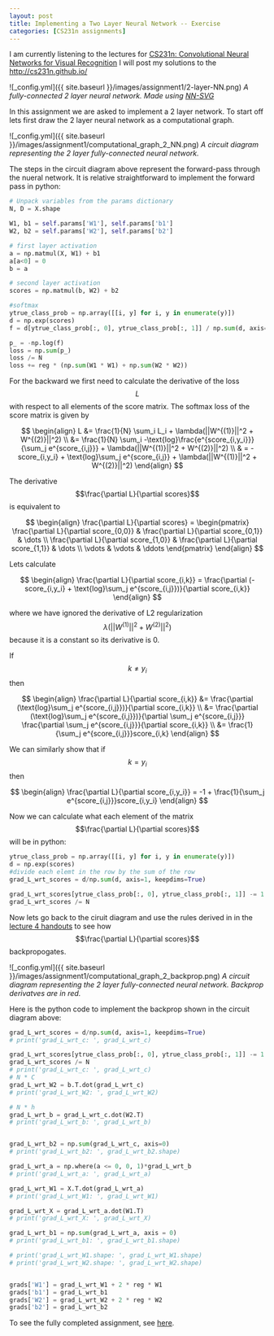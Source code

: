 ```yaml
---
layout: post
title: Implementing a Two Layer Neural Network -- Exercise
categories: [CS231n assignments]
---
```


<p class="message">
I am currently listening to the lectures for 
<a href="https://www.youtube.com/watch?v=vT1JzLTH4G4&list=PL3FW7Lu3i5JvHM8ljYj-zLfQRF3EO8sYv&index=1">CS231n: Convolutional Neural Networks for Visual Recognition</a>
I will post my solutions to the <a href="">http://cs231n.github.io/</a>
</p>


![_config.yml]({{ site.baseurl }}/images/assignment1/2-layer-NN.png)
*A fully-connected 2 layer neural network. Made using [NN-SVG](http://alexlenail.me/NN-SVG/index.html)*

In this assignment we are asked to implement a 2 layer network. To start off
lets first draw the 2 layer neural network as a computational graph.

![_config.yml]({{ site.baseurl }}/images/assignment1/computational_graph_2_NN.png)
*A circuit diagram representing the 2 layer fully-connected neural network.*

The steps in the circuit diagram above represent the forward-pass through the nueral network.
It is relative straightforward to implement the forward pass in python:

```python
# Unpack variables from the params dictionary
N, D = X.shape

W1, b1 = self.params['W1'], self.params['b1']
W2, b2 = self.params['W2'], self.params['b2']

# first layer activation
a = np.matmul(X, W1) + b1
a[a<0] = 0
b = a

# second layer activation
scores = np.matmul(b, W2) + b2

#softmax
ytrue_class_prob = np.array([[i, y] for i, y in enumerate(y)])
d = np.exp(scores)
f = d[ytrue_class_prob[:, 0], ytrue_class_prob[:, 1]] / np.sum(d, axis=1).reshape(1, N)

p_ = -np.log(f)
loss = np.sum(p_)
loss /= N
loss += reg * (np.sum(W1 * W1) + np.sum(W2 * W2))
```

For the backward we first need to calculate the derivative of the loss $$L$$
with respect to all elements of the score matrix. The softmax loss of the 
score matrix is given by

$$
\begin{align}
L &= \frac{1}{N} \sum_i L_i + \lambda(||W^{(1)}||^2 + W^{(2)}||^2) \\
&= \frac{1}{N} \sum_i -\text{log}\frac{e^{score_{i,y_i}}}{\sum_j e^{score_{i,j}}} + \lambda(||W^{(1)}||^2 + W^{(2)}||^2) \\
& = -score_{i,y_i} + \text{log}\sum_j e^{score_{i,j}} + \lambda(||W^{(1)}||^2 + W^{(2)}||^2)
\end{align}
$$

The derivative $$\frac{\partial L}{\partial scores}$$ is equivalent to

$$
\begin{align}
\frac{\partial L}{\partial scores} = \begin{pmatrix}
\frac{\partial L}{\partial score_{0,0}} & \frac{\partial L}{\partial score_{0,1}} & \dots \\
\frac{\partial L}{\partial score_{1,0}} & \frac{\partial L}{\partial score_{1,1}} & \dots \\
\vdots & \vdots & \ddots
\end{pmatrix}
\end{align}
$$

Lets calculate

$$
\begin{align}
\frac{\partial L}{\partial score_{i,k}}  = \frac{\partial (-score_{i,y_i} + \text{log}\sum_j e^{score_{i,j}})}{\partial score_{i,k}}
\end{align}
$$

where we have ignored the derivative of L2 regularization $$\lambda(||W^{(1)}||^2 + W^{(2)}||^2)$$
because it is a constant so its derivative is 0.

If $$k \neq y_i$$ then

$$
\begin{align}
\frac{\partial L}{\partial score_{i,k}}  &= \frac{\partial (\text{log}\sum_j e^{score_{i,j}})}{\partial score_{i,k}} \\
&= \frac{\partial (\text{log}\sum_j e^{score_{i,j}})}{\partial \sum_j e^{score_{i,j}}} \frac{\partial \sum_j e^{score_{i,j}}}{\partial score_{i,k}} \\
&= \frac{1}{\sum_j e^{score_{i,j}}}score_{i,k}
\end{align}
$$

We can similarly show that if $$k = y_i$$ then

$$
\begin{align}
\frac{\partial L}{\partial score_{i,y_i}}  = -1 + \frac{1}{\sum_j e^{score_{i,j}}}score_{i,y_i}
\end{align}
$$

Now we can calculate what each element of the matrix $$\frac{\partial L}{\partial scores}$$
will be in python:

```python
ytrue_class_prob = np.array([[i, y] for i, y in enumerate(y)])
d = np.exp(scores)
#divide each elemt in the row by the sum of the row
grad_L_wrt_scores = d/np.sum(d, axis=1, keepdims=True)

grad_L_wrt_scores[ytrue_class_prob[:, 0], ytrue_class_prob[:, 1]] -= 1
grad_L_wrt_scores /= N
```

Now lets go back to the ciruit diagram and use the rules derived in 
in the [lecture 4 handouts](http://cs231n.stanford.edu/handouts/linear-backprop.pdf) to see
how $$\frac{\partial L}{\partial scores}$$ backpropogates.


![_config.yml]({{ site.baseurl }}/images/assignment1/computational_graph_2_backprop.png)
*A circuit diagram representing the 2 layer fully-connected neural network. Backprop derivatves are in red.*

Here is the python code to implement the backprop shown in the circuit diagram above:

```python
grad_L_wrt_scores = d/np.sum(d, axis=1, keepdims=True)
# print('grad_L_wrt_c: ', grad_L_wrt_c)

grad_L_wrt_scores[ytrue_class_prob[:, 0], ytrue_class_prob[:, 1]] -= 1
grad_L_wrt_scores /= N
# print('grad_L_wrt_c: ', grad_L_wrt_c)
# N * C
grad_L_wrt_W2 = b.T.dot(grad_L_wrt_c)
# print('grad_L_wrt_W2: ', grad_L_wrt_W2)

# N * h
grad_L_wrt_b = grad_L_wrt_c.dot(W2.T)
# print('grad_L_wrt_b: ', grad_L_wrt_b)


grad_L_wrt_b2 = np.sum(grad_L_wrt_c, axis=0)
# print('grad_L_wrt_b2: ', grad_L_wrt_b2.shape)

grad_L_wrt_a = np.where(a <= 0, 0, 1)*grad_L_wrt_b
# print('grad_L_wrt_a: ', grad_L_wrt_a)

grad_L_wrt_W1 = X.T.dot(grad_L_wrt_a)
# print('grad_L_wrt_W1: ', grad_L_wrt_W1)

grad_L_wrt_X = grad_L_wrt_a.dot(W1.T)
# print('grad_L_wrt_X: ', grad_L_wrt_X)

grad_L_wrt_b1 = np.sum(grad_L_wrt_a, axis = 0)
# print('grad_L_wrt_b1: ', grad_L_wrt_b1.shape)

# print('grad_L_wrt_W1.shape: ', grad_L_wrt_W1.shape)
# print('grad_L_wrt_W2.shape: ', grad_L_wrt_W2.shape)


grads['W1'] = grad_L_wrt_W1 + 2 * reg * W1
grads['b1'] = grad_L_wrt_b1
grads['W2'] = grad_L_wrt_W2 + 2 * reg * W2
grads['b2'] = grad_L_wrt_b2
```
To see the fully completed assignment, see [here](https://github.com/usmanr149/CS231n/blob/master/assignment1/two_layer_net.ipynb).

